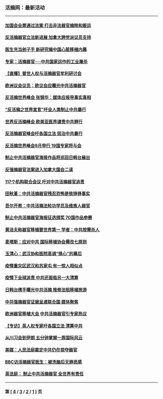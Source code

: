 ### 活摘网：最新活动
---
#### [加国会全票通过法案 打击非法器官摘除和贩运](../../pages/nf5883/n13884924.md?02200430) 
#### [反活摘器官立法新进展 加拿大跨党派议员支持](../../pages/nf5883/n13876061.md?02200430) 
#### [医生充当刽子手 新研究揭中国心脏移植内幕](../../pages/nf5883/n13772291.md?02200430) 
#### [专家：活摘器官──中共国家运作的工业屠杀](../../pages/nf5883/n13761178.md?02200430) 
#### [【直播】普世人权与活摘器官牟利研讨会](../../pages/nf5883/n13425146.md?02200430) 
#### [欧洲议会议员：欧议会应曝光中共活摘器官](../../pages/nf5883/n13336571.md?02200430) 
#### [反活摘世界峰会 张锦华：媒体应报导事实真相](../../pages/nf5883/n13278502.md?02200430) 
#### [“反活摘之世界宣言”吁全人类制止中共暴行](../../pages/nf5883/n13259730.md?02200430) 
#### [世界反活摘峰会 欧美亚医界谴责中共罪行](../../pages/nf5883/n13253550.md?02200430) 
#### [反活摘器官峰会吁各国立法 惩治中共暴行](../../pages/nf5883/n13245052.md?02200430) 
#### [反活摘世界峰会9月举行 19国专家将与会](../../pages/nf5883/n13201492.md?02200430) 
#### [制止中共活摘器官海报作品将巡回日韩台展出](../../pages/nf5883/n13177791.md?02200430) 
#### [反强摘器官法案进入加拿大国会二读](../../pages/nf5883/n13033450.md?02200430) 
#### [117个机构联合会议 吁对中共活摘器官追责](../../pages/nf5883/n12775087.md?02200430) 
#### [田秋堇：中共活摘器官残忍恐怖是铁铮铮事实](../../pages/nf5883/n12702148.md?02200430) 
#### [吾尔开希：中共活摘法轮功学员及维族人器官](../../pages/nf5883/n12693197.md?02200430) 
#### [制止中共活摘器官海报征选颁奖 70国作品参赛](../../pages/nf5883/n12692050.md?02200430) 
#### [黄洁夫称器官移植要世界第一 学者：中共按需杀人](../../pages/nf5883/n12572329.md?02200430) 
#### [麦塔斯：应对中共 国际移植协会需改七原则](../../pages/nf5883/n12514711.md?02200430) 
#### [玉清心：武汉协和医院高调“换心”的幕后](../../pages/nf5883/n12298730.md?02200430) 
#### [疫情重灾区武汉和苏家屯 有一惊人相似点](../../pages/nf5883/n12150824.md?02200430) 
#### [疫情下全球追责 中共还面临另一大清算](../../pages/nf5883/n12070397.md?02200430) 
#### [日韩台携手曝光中共活摘 推修法阻移植旅游](../../pages/nf5883/n11712046.md?02200430) 
#### [中共强摘器官证据呈递联合国 媒体聚焦](../../pages/nf5883/n11546426.md?02200430) 
#### [欧洲器官移植大会 中共活摘器官引专家热议](../../pages/nf5883/n11539095.md?02200430) 
#### [【专访】英人权专家吁各国立法 清算中共](../../pages/nf5883/n11367315.md?02200430) 
#### [从川习会到伊朗 五分钟掌握一周国际风云](../../pages/nf5883/n11338520.md?02200430) 
#### [美媒：人民法庭裁定中共仍在掠夺器官](../../pages/nf5883/n11334897.md?02200430) 
#### [BBC访活摘器官医生：被洗脑后无罪恶感](../../pages/nf5883/n11335935.md?02200430) 
#### [英法庭： 制止中共活摘器官 全世界有责任](../../pages/nf5883/n11330691.md?02200430) 

---
#### 第 [ [4](./4.md?02200430) / [3](./3.md?02200430) / [2](./2.md?02200430) / [1](./1.md?02200430) ] 页
